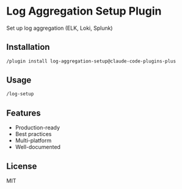 # Log Aggregation Setup Plugin

Set up log aggregation (ELK, Loki, Splunk)

## Installation

```bash
/plugin install log-aggregation-setup@claude-code-plugins-plus
```

## Usage

```bash
/log-setup
```

## Features

- Production-ready
- Best practices
- Multi-platform
- Well-documented

## License

MIT
